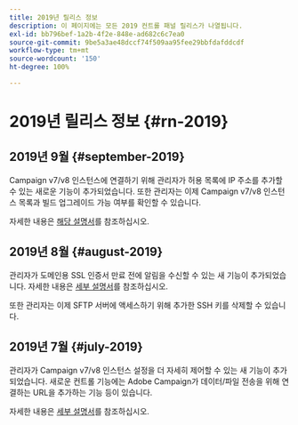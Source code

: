 ```yaml
---
title: 2019년 릴리스 정보
description: 이 페이지에는 모든 2019 컨트롤 패널 릴리스가 나열됩니다.
exl-id: bb796bef-1a2b-4f2e-848e-ad682c6c7ea0
source-git-commit: 9be5a3ae48dccf74f509aa95fee29bbfdafddcdf
workflow-type: tm+mt
source-wordcount: '150'
ht-degree: 100%

---
```


# 2019년 릴리스 정보 {#rn-2019}

## 2019년 9월 {#september-2019}

Campaign v7/v8 인스턴스에 연결하기 위해 관리자가 허용 목록에 IP 주소를 추가할 수 있는 새로운 기능이 추가되었습니다.
또한 관리자는 이제 Campaign v7/v8 인스턴스 목록과 빌드 업그레이드 가능 여부를 확인할 수 있습니다.

자세한 내용은 [해당 설명서](../instances-settings/using/ip-allow-listing-instance-access.md)를 참조하십시오.

## 2019년 8월 {#august-2019}

관리자가 도메인용 SSL 인증서 만료 전에 알림을 수신할 수 있는 새 기능이 추가되었습니다. 자세한 내용은 [세부 설명서](../subdomains-certificates/using/monitoring-ssl-certificates.md)를 참조하십시오.

또한 관리자는 이제 SFTP 서버에 액세스하기 위해 추가한 SSH 키를 삭제할 수 있습니다.

## 2019년 7월 {#july-2019}

관리자가 Campaign v7/v8 인스턴스 설정을 더 자세히 제어할 수 있는 새 기능이 추가되었습니다. 새로운 컨트롤 기능에는 Adobe Campaign가 데이터/파일 전송을 위해 연결하는 URL을 추가하는 기능 등이 있습니다.

자세한 내용은 [세부 설명서](../instances-settings/using/url-permissions.md)를 참조하십시오.

